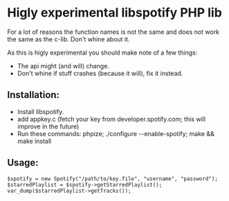 # Higly experimental libspotify PHP lib

For a lot of reasons the function names is not the same and does not work the same as the c-lib. Don't whine about it.

As this is higly experimental you should make note of a few things:

  - The api might (and will) change.
  - Don't whine if stuff crashes (because it will), fix it instead.

## Installation:

  - Install libspotify.
  - add appkey.c (fetch your key from developer.spotify.com; this will improve in the future)
  - Run these commands: phpize; ./configure --enable-spotify; make && make install

## Usage:

    $spotify = new Spotify("/path/to/key.file", "username", "password");
    $starredPlaylist = $spotify->getStarredPlaylist();
	var_dump($starredPlaylist->getTracks());
